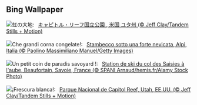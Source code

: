 ## Bing Wallpaper
![](https://www.bing.com/th?id=OHR.CapitolReefSnow_JA-JP1048193516_UHD.jpg&w=1000)虹の大地:&nbsp;&ensp;[キャピトル・リーフ国立公園 , 米国 ユタ州 (© Jeff Clay/Tandem Stills + Motion)](https://www.bing.com/th?id=OHR.CapitolReefSnow_JA-JP1048193516_UHD.jpg)
<br><br/>
![](https://www.bing.com/th?id=OHR.KingAlps_IT-IT9812724645_UHD.jpg&w=1000)Che grandi corna congelate!:&nbsp;&ensp;[Stambecco sotto una forte nevicata, Alpi, Italia (© Paolino Massimiliano Manuel/Getty Images)](https://www.bing.com/th?id=OHR.KingAlps_IT-IT9812724645_UHD.jpg)
<br><br/>
![](https://www.bing.com/th?id=OHR.Beaufortain_FR-FR7561012950_UHD.jpg&w=1000)Un petit coin de paradis savoyard !:&nbsp;&ensp;[Station de ski du col des Saisies à l'aube, Beaufortain, Savoie, France (© SPANI Arnaud/hemis.fr/Alamy Stock Photo)](https://www.bing.com/th?id=OHR.Beaufortain_FR-FR7561012950_UHD.jpg)
<br><br/>
![](https://www.bing.com/th?id=OHR.CapitolReefSnow_ES-ES2636355852_UHD.jpg&w=1000)¡Frescura blanca!:&nbsp;&ensp;[Parque Nacional de Capitol Reef, Utah, EE.UU. (© Jeff Clay/Tandem Stills + Motion)](https://www.bing.com/th?id=OHR.CapitolReefSnow_ES-ES2636355852_UHD.jpg)
<br><br/>
